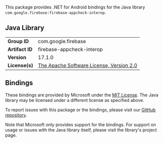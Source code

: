 This package provides .NET for Android bindings for the Java library `com.google.firebase:firebase-appcheck-interop`.

## Java Library

| | |
|-|-|
| **Group ID** | com.google.firebase |
| **Artifact ID** | firebase-appcheck-interop |
| **Version** | 17.1.0 |
| **License(s)** | [The Apache Software License, Version 2.0](http://www.apache.org/licenses/LICENSE-2.0.txt) |

## Bindings

These bindings are provided by Microsoft under the [MIT License](https://opensource.org/licenses/MIT). The Java
library may be licensed under a different license as specified above.

To report issues with this package or the bindings, please visit our [GitHub repository](https://aka.ms/android-libraries).

Note that Microsoft only provides support for the bindings. For support on
usage or issues with the Java library itself, please visit the library's project page.
